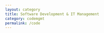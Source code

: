 ```yaml
---
layout: category
title: Software Development & IT Management
category: codemgmt
permalink: /code
---
```


